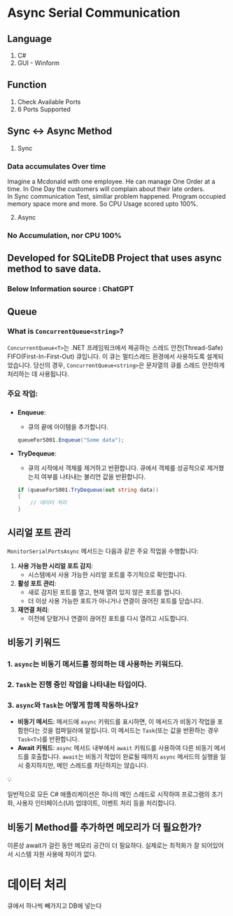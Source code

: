 # Async Serial Communication 

## Language
1. C#
2. GUI - Winform

## Function
1. Check Available Ports
2. 6 Ports Supported 

## Sync <-> Async Method
1. Sync
### Data accumulates Over time

Imagine a Mcdonald with one employee. He can manage One Order at a time. In One Day the customers will complain about their late orders.  
In Sync communication Test, similiar problem happened.
Program occupied memory space more and more. So CPU Usage scored upto 100%.

2. Async
### No Accumulation, nor CPU 100%  

## Developed for SQLiteDB Project that uses async method to save data.  

### Below Information source : ChatGPT

## Queue

### What is **`ConcurrentQueue<string>`?**

`ConcurrentQueue<T>`는 .NET 프레임워크에서 제공하는 스레드 안전(Thread-Safe) FIFO(First-In-First-Out) 큐입니다. 이 큐는 멀티스레드 환경에서 사용하도록 설계되었습니다. 당신의 경우, `ConcurrentQueue<string>`은 문자열의 큐를 스레드 안전하게 처리하는 데 사용됩니다.

### **주요 작업:**
### 

- **Enqueue**:
    - 큐의 끝에 아이템을 추가합니다.
    
    ```csharp
    queueForS001.Enqueue("Some data");
    ```
    
- **TryDequeue**:
    - 큐의 시작에서 객체를 제거하고 반환합니다. 큐에서 객체를 성공적으로 제거했는지 여부를 나타내는 불리언 값을 반환합니다.
    
    ```csharp
    if (queueForS001.TryDequeue(out string data))
    {
        // 데이터 처리
    }
    ```
    

## 시리얼 포트 관리

`MonitorSerialPortsAsync` 메서드는 다음과 같은 주요 작업을 수행합니다:

1. **사용 가능한 시리얼 포트 감지**:
    - 시스템에서 사용 가능한 시리얼 포트를 주기적으로 확인합니다.
2. **활성 포트 관리**:
    - 새로 감지된 포트를 열고, 현재 열려 있지 않은 포트를 엽니다.
    - 더 이상 사용 가능한 포트가 아니거나 연결이 끊어진 포트를 닫습니다.
3. **재연결 처리**:
    - 이전에 닫혔거나 연결이 끊어진 포트를 다시 열려고 시도합니다.

## 비동기 키워드

### **1.** `async`는 비동기 메서드를 정의하는 데 사용하는 키워드다.

### **2.** `Task`는 진행 중인 작업을 나타내는 타입이다.

### **3. `async`와 `Task`는 어떻게 함께 작동하나요?**

- **비동기 메서드**: 메서드에 `async` 키워드를 표시하면, 이 메서드가 비동기 작업을 포함한다는 것을 컴파일러에 알립니다. 이 메서드는 `Task`(또는 값을 반환하는 경우 `Task<T>`)를 반환합니다.
- **Await 키워드**: `async` 메서드 내부에서 `await` 키워드를 사용하여 다른 비동기 메서드를 호출합니다. `await`는 비동기 작업이 완료될 때까지 `async` 메서드의 실행을 일시 중지하지만, 메인 스레드를 차단하지는 않습니다.

<aside>
💡

일반적으로 모든 C# 애플리케이션은 하나의 메인 스레드로 시작하여 프로그램의 초기화, 사용자 인터페이스(UI) 업데이트, 이벤트 처리 등을 처리합니다. 

</aside>

## 비동기 Method를 추가하면 메모리가 더 필요한가?

이론상 await가 걸린 동안 메모리 공간이 더 필요하다. 실제로는 최적화가 잘 되어있어서 시스템 자원 사용에 차이가 없다. 

### 

# 데이터 처리

큐에서 하나씩 빼가지고 DB에 넣는다
